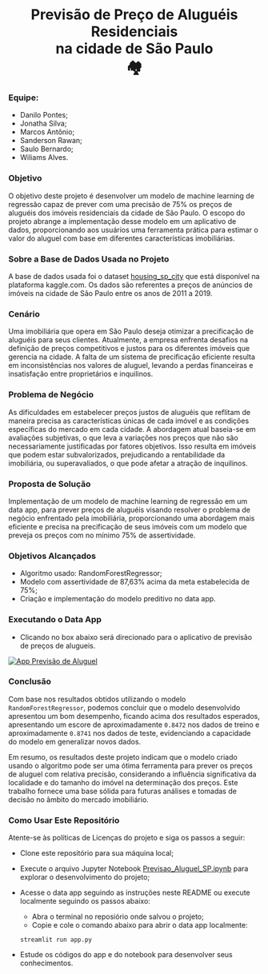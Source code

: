 <h1 style='text-align: center'>Previsão de Preço de Aluguéis Residenciais <br> na cidade de São Paulo <br>🏘</h1>

### Equipe:
- Danilo Pontes;
- Jonatha Silva;
- Marcos Antônio;
- Sanderson Rawan;
- Saulo Bernardo;
- Wiliams Alves.

### Objetivo

O objetivo deste projeto é desenvolver um modelo de machine learning de regressão capaz de prever com uma precisão de 75% os preços de aluguéis dos imóveis residenciais da cidade de São Paulo. O escopo do projeto abrange a implementação desse modelo em um aplicativo de dados, proporcionando aos usuários uma ferramenta prática para estimar o valor do aluguel com base em diferentes características imobiliárias.

### Sobre a Base de Dados Usada no Projeto

A base de dados usada foi o dataset [housing_sp_city](https://www.kaggle.com/datasets/ex0ticone/house-prices-of-sao-paulo-city/data) que está disponível na plataforma kaggle.com. Os dados são referentes a preços de anúncios de imóveis na cidade de São Paulo entre os anos de 2011 a 2019.

### Cenário
Uma imobiliária que opera em São Paulo deseja otimizar a precificação de aluguéis para seus clientes. Atualmente, a empresa enfrenta desafios na definição de preços competitivos e justos para os diferentes imóveis que gerencia na cidade. A falta de um sistema de precificação eficiente resulta em inconsistências nos valores de aluguel, levando a perdas financeiras e insatisfação entre proprietários e inquilinos.

### Problema de Negócio
As dificuldades em estabelecer preços justos de aluguéis que reflitam de maneira precisa as características únicas de cada imóvel e as condições específicas do mercado em cada cidade. A abordagem atual baseia-se em avaliações subjetivas, o que leva a variações nos preços que não são necessariamente justificadas por fatores objetivos. Isso resulta em imóveis que podem estar subvalorizados, prejudicando a rentabilidade da imobiliária, ou superavaliados, o que pode afetar a atração de inquilinos.

### Proposta de Solução
Implementação de um modelo de machine learning de regressão em um data app, para prever preços de aluguéis visando resolver o problema de negócio enfrentado pela imobiliária, proporcionando uma abordagem mais eficiente e precisa na precificação de seus imóveis com um modelo que preveja os preços com no mínimo 75% de assertividade.

### Objetivos Alcançados 
- Algoritmo usado: RandomForestRegressor;
- Modelo com assertividade de 87,63% acima da meta estabelecida de 75%;
- Criação e implementação do modelo preditivo no data app.

### Executando o Data App
- Clicando no box abaixo será direcionado para o aplicativo de previsão de preços de alugueis.

[![App Previsão de Aluguel](https://img.shields.io/badge/App--Previsão--de--Preço--de--Alugueis-v1.0-fff?style=for-the-badge&labelColor=blue)](https://previsao-alugueis-sp.streamlit.app/)

### Conclusão

Com base nos resultados obtidos utilizando o modelo `RandomForestRegressor`, podemos concluir que o modelo desenvolvido apresentou um bom desempenho, ficando acima dos resultados esperados, apresentando um escore de aproximadamente `0.8472` nos dados de treino e aproximadamente `0.8741` nos dados de teste, evidenciando a capacidade do modelo em generalizar novos dados.

Em resumo, os resultados deste projeto indicam que o modelo criado usando o algoritmo pode ser uma ótima ferramenta para prever os preços de aluguel com relativa precisão, considerando a influência significativa da localidade e do tamanho do imóvel na determinação dos preços. Este trabalho fornece uma base sólida para futuras análises e tomadas de decisão no âmbito do mercado imobiliário.

### Como Usar Este Repositório
Atente-se às políticas de Licenças do projeto e siga os passos a seguir:

- Clone este repositório para sua máquina local;
- Execute o arquivo Jupyter Notebook [Previsao_Aluguel_SP.ipynb](Previsao_Aluguel_SP.ipynb) para explorar o desenvolvimento do projeto;
- Acesse o data app seguindo as instruções neste README ou execute localmente seguindo os passos abaixo:
    - Abra o terminal no reposiório onde salvou o projeto;
    - Copie e cole o comando abaixo para abrir o data app localmente:
    
    ```
    streamlit run app.py
    ```

- Estude os códigos do app e do notebook para desenvolver seus conhecimentos.